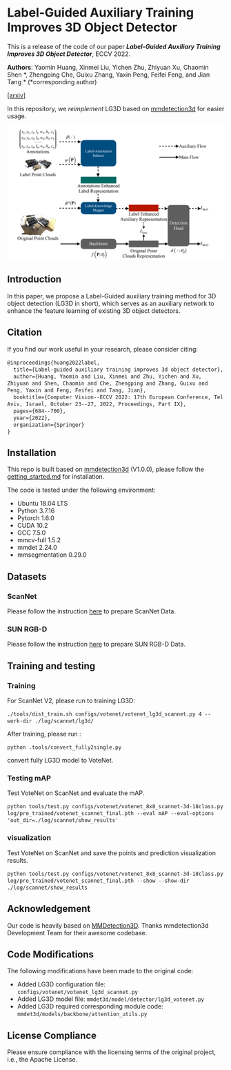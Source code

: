 # Label-Guided Auxiliary Training Improves 3D Object Detector

This is a release of the code of our paper **_Label-Guided Auxiliary Training Improves 3D Object Detector_**, ECCV 2022.

**Authors**: Yaomin Huang, Xinmei Liu, Yichen Zhu, Zhiyuan Xu, Chaomin Shen \*, Zhengping Che, Guixu Zhang,
Yaxin Peng, Feifei Feng, and Jian Tang \* (\*corresponding author)

[[arxiv]](https://arxiv.org/abs/2207.11753)

In this repository, we _reimplement_ LG3D based on [mmdetection3d](https://github.com/open-mmlab/mmdetection3d) for easier usage.

![图片](fig/framework.png)

## Introduction

In this
paper, we propose a Label-Guided auxiliary training method for 3D object detection (LG3D in short), which serves as an auxiliary network to enhance the feature learning of existing 3D object detectors.

## Citation

If you find our work useful in your research, please consider citing:

```
@inproceedings{huang2022label,
  title={Label-guided auxiliary training improves 3d object detector},
  author={Huang, Yaomin and Liu, Xinmei and Zhu, Yichen and Xu, Zhiyuan and Shen, Chaomin and Che, Zhengping and Zhang, Guixu and Peng, Yaxin and Feng, Feifei and Tang, Jian},
  booktitle={Computer Vision--ECCV 2022: 17th European Conference, Tel Aviv, Israel, October 23--27, 2022, Proceedings, Part IX},
  pages={684--700},
  year={2022},
  organization={Springer}
}
```

## Installation

This repo is built based on [mmdetection3d](https://github.com/open-mmlab/mmdetection3d) (V1.0.0), please follow the [getting_started.md](https://github.com/open-mmlab/mmdetection3d/blob/master/docs/en/getting_started.md) for installation.

The code is tested under the following environment:

- Ubuntu 18.04 LTS
- Python 3.7.16
- Pytorch 1.6.0
- CUDA 10.2
- GCC 7.5.0
- mmcv-full 1.5.2
- mmdet 2.24.0
- mmsegmentation 0.29.0

## Datasets

### ScanNet

Please follow the instruction [here](https://github.com/FabienCode/LG3D/tree/master/data/scannet) to prepare ScanNet Data.

### SUN RGB-D

Please follow the instruction [here](https://github.com/FabienCode/LG3D/tree/master/data/sunrgbd) to prepare SUN RGB-D Data.

## Training and testing

### Training

For ScanNet V2, please run to training LG3D:

```shell
./tools/dist_train.sh configs/votenet/votenet_lg3d_scannet.py 4 --work-dir ./log/scannet/lg3d/
```

After training, please run :

```shell
python .tools/convert_fully2single.py
```

convert fully LG3D model to VoteNet.

<!-- ## Testing

To test a 3D detector on point cloud data, please refer to [Single modality demo](https://mmdetection3d.readthedocs.io/en/latest/0_demo.html) and [Point cloud demo](https://mmdetection3d.readthedocs.io/en/latest/getting_started.html#demo) in MMDetection3D docs. -->

### Testing mAP

Test VoteNet on ScanNet and evaluate the mAP.

```shell
python tools/test.py configs/votenet/votenet_8x8_scannet-3d-18class.py log/pre_trained/votenet_scannet_final.pth --eval mAP --eval-options 'out_dir=./log/scannet/show_results'

```

### visualization

Test VoteNet on ScanNet and save the points and prediction visualization results.

```shell
python tools/test.py configs/votenet/votenet_8x8_scannet-3d-18class.py log/pre_trained/votenet_scannet_final.pth --show --show-dir ./log/scannet/show_results
```

<!-- ## License

This project is released under the [Apache 2.0 license](LICENSE). -->

## Acknowledgement

Our code is heavily based on [MMDetection3D](https://github.com/open-mmlab/mmdetection3d). Thanks mmdetection3d Development Team for their awesome codebase.

## Code Modifications

The following modifications have been made to the original code:

- Added LG3D configuration file: `configs/votenet/votenet_lg3d_scannet.py`
- Added LG3D model file: `mmdet3d/model/detector/lg3d_votenet.py`
- Added LG3D required corresponding module code: `mmdet3d/models/backbone/attention_utils.py`

## License Compliance

Please ensure compliance with the licensing terms of the original project, i.e., the Apache License.
